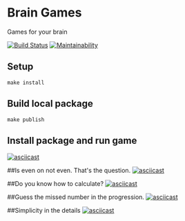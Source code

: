 # Brain Games
Games for your brain

[![Build Status](https://travis-ci.org/clickf5/frontend-project-lvl1.svg?branch=master)](https://travis-ci.org/clickf5/frontend-project-lvl1) [![Maintainability](https://api.codeclimate.com/v1/badges/088ae825c318afffc0e1/maintainability)](https://codeclimate.com/github/clickf5/frontend-project-lvl1/maintainability)

## Setup
``make install``

## Build local package
``make publish``

## Install package and run game
[![asciicast](https://asciinema.org/a/vEciKApVpR7pKx0nMhlfdEhdl.svg)](https://asciinema.org/a/vEciKApVpR7pKx0nMhlfdEhdl)

##Is even on not even. That's the question.
[![asciicast](https://asciinema.org/a/yTkSyCCOUU9exLVNG3JyAp04R.svg)](https://asciinema.org/a/yTkSyCCOUU9exLVNG3JyAp04R)

##Do you know how to calculate?
[![asciicast](https://asciinema.org/a/SkMNQiMJPauo5yMueuDt56pGd.svg)](https://asciinema.org/a/SkMNQiMJPauo5yMueuDt56pGd)

##Guess the missed number in the progression.
[![asciicast](https://asciinema.org/a/0f0uKKjaYdwQiHIdrDQ6Pki9J.svg)](https://asciinema.org/a/0f0uKKjaYdwQiHIdrDQ6Pki9J)

##Simplicity in the details
[![asciicast](https://asciinema.org/a/IqagYVkG98qar9QQCewneO6Im.svg)](https://asciinema.org/a/IqagYVkG98qar9QQCewneO6Im)